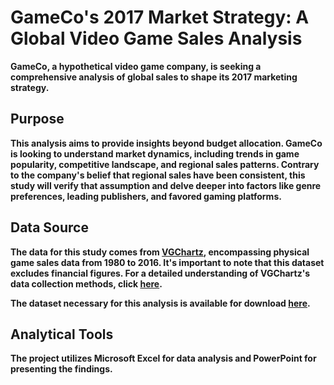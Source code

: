# GameCo's 2017 Market Strategy: A Global Video Game Sales Analysis

**GameCo, a hypothetical video game company, is seeking a comprehensive analysis of global sales to shape its 2017 marketing strategy.**

## Purpose
**This analysis aims to provide insights beyond budget allocation. GameCo is looking to understand market dynamics, including trends in game popularity, competitive landscape, and regional sales patterns. Contrary to the company's belief that regional sales have been consistent, this study will verify that assumption and delve deeper into factors like genre preferences, leading publishers, and favored gaming platforms.**

## Data Source
**The data for this study comes from [VGChartz](https://www.vgchartz.com/), encompassing physical game sales data from 1980 to 2016. It's important to note that this dataset excludes financial figures. For a detailed understanding of VGChartz's data collection methods, click [here](https://www.vgchartz.com/methodology.php).**

**The dataset necessary for this analysis is available for download [here](https://images.careerfoundry.com/public/courses/intro-to-data/E1/vgsales.xlsx).**

## Analytical Tools
**The project utilizes Microsoft Excel for data analysis and PowerPoint for presenting the findings.**




